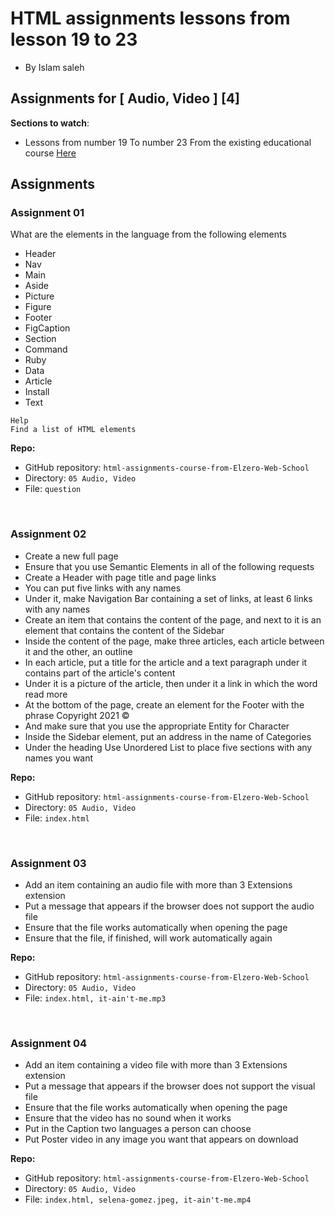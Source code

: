# HTML assignments lessons from lesson 19 to 23

- By Islam saleh

## Assignments for [ Audio, Video ] [4]

**Sections to watch**:

- Lessons from number 19 To number 23 From the existing educational course [Here](https://www.youtube.com/playlist?list=PLDoPjvoNmBAw_t_XWUFbBX-c9MafPk9ji)

## Assignments

### Assignment 01

What are the elements in the language from the following elements

- Header
- Nav
- Main
- Aside
- Picture
- Figure
- Footer
- FigCaption
- Section
- Command
- Ruby
- Data
- Article
- Install
- Text

```
Help
Find a list of HTML elements
```

**Repo:**

- GitHub repository: `html-assignments-course-from-Elzero-Web-School`
- Directory: `05 Audio, Video`
- File: `question`

<br />

### Assignment 02

- Create a new full page
- Ensure that you use Semantic Elements in all of the following requests
- Create a Header with page title and page links
- You can put five links with any names
- Under it, make Navigation Bar containing a set of links, at least 6 links with any names
- Create an item that contains the content of the page, and next to it is an element that contains the content of the Sidebar
- Inside the content of the page, make three articles, each article between it and the other, an outline
- In each article, put a title for the article and a text paragraph under it contains part of the article's content
- Under it is a picture of the article, then under it a link in which the word read more
- At the bottom of the page, create an element for the Footer with the phrase Copyright 2021 ©
- And make sure that you use the appropriate Entity for Character
- Inside the Sidebar element, put an address in the name of Categories
- Under the heading Use Unordered List to place five sections with any names you want

**Repo:**

- GitHub repository: `html-assignments-course-from-Elzero-Web-School`
- Directory: `05 Audio, Video`
- File: `index.html`

<br />

### Assignment 03

- Add an item containing an audio file with more than 3 Extensions extension
- Put a message that appears if the browser does not support the audio file
- Ensure that the file works automatically when opening the page
- Ensure that the file, if finished, will work automatically again

**Repo:**

- GitHub repository: `html-assignments-course-from-Elzero-Web-School`
- Directory: `05 Audio, Video`
- File: `index.html, it-ain't-me.mp3`

<br />

### Assignment 04

- Add an item containing a video file with more than 3 Extensions extension
- Put a message that appears if the browser does not support the visual file
- Ensure that the file works automatically when opening the page
- Ensure that the video has no sound when it works
- Put in the Caption two languages a person can choose
- Put Poster video in any image you want that appears on download

**Repo:**

- GitHub repository: `html-assignments-course-from-Elzero-Web-School`
- Directory: `05 Audio, Video`
- File: `index.html, selena-gomez.jpeg, it-ain't-me.mp4`
